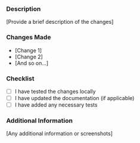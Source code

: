 ### Description

[Provide a brief description of the changes]

### Changes Made

- [Change 1]
- [Change 2]
- [And so on...]

### Checklist

- [ ] I have tested the changes locally
- [ ] I have updated the documentation (if applicable)
- [ ] I have added any necessary tests

### Additional Information

[Any additional information or screenshots]
